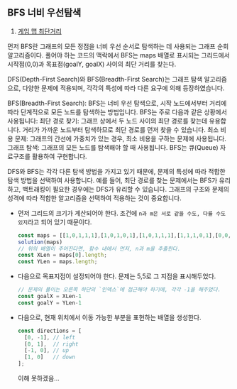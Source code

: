 ## BFS 너비 우선탐색
1. [게임 맵 최단거리](https://school.programmers.co.kr/learn/courses/30/lessons/1844)

먼저 BFS란 그래프의 모든 정점을 너비 우선 순서로 탐색하는 데 사용되는 그래프 순회 알고리즘이다. 풀어야 하는 코드의 맥락에서 BFS는 maps 배열로 표시되는 그리드에서 시작점(0,0)과 목표점(goalY, goalX) 사이의 최단 거리를 찾는다. 

DFS(Depth-First Search)와 BFS(Breadth-First Search)는 그래프 탐색 알고리즘으로, 다양한 문제에 적용되며, 각각의 특성에 따라 다른 요구에 의해 등장하였습니다.

BFS(Breadth-First Search):
BFS는 너비 우선 탐색으로, 시작 노드에서부터 거리에 따라 단계적으로 모든 노드를 탐색하는 방법입니다. BFS는 주로 다음과 같은 상황에서 사용됩니다:
최단 경로 찾기: 그래프 상에서 두 노드 사이의 최단 경로를 찾는데 유용합니다. 거리가 가까운 노드부터 탐색하므로 최단 경로를 먼저 찾을 수 있습니다.
최소 비용 문제: 그래프의 간선에 가중치가 있는 경우, 최소 비용을 구하는 문제에 사용됩니다.
그래프 탐색: 그래프의 모든 노드를 탐색해야 할 때 사용됩니다.
BFS는 큐(Queue) 자료구조를 활용하여 구현합니다.

DFS와 BFS는 각각 다른 탐색 방법을 가지고 있기 때문에, 문제의 특성에 따라 적합한 탐색 방법을 선택하여 사용합니다. 예를 들어, 최단 경로를 찾는 문제에서는 BFS가 유리하고, 백트래킹이 필요한 경우에는 DFS가 유리할 수 있습니다. 그래프의 구조와 문제의 성격에 따라 적합한 알고리즘을 선택하여 적용하는 것이 중요합니다.

- 먼저 그리드의 크기가 계산되어야 한다. 조건에 `n과 m은 서로 같을 수도, 다를 수도 있지`라고 되어 있기 때문이다. 
  ```javascript 
  const maps = [[1,0,1,1,1],[1,0,1,0,1],[1,0,1,1,1],[1,1,1,0,1],[0,0,0,0,1]]
  solution(maps)
  // 위의 배열이 주어진다면, 함수 내에서 먼저, n과 m을 추출한다. 
  const XLen = maps[0].length;
  const YLen = maps.length;
  ```

- 다음으로 목표지점이 설정되어야 한다. 문제는 5,5로 그 지점을 표시해두었다. 
  ```javascript 
  // 문제의 풀이는 오른쪽 하단의 `인덱스`에 접근해야 하기에, 각각 -1을 해주었다. 
  const goalX = XLen-1
  const goalY = YLen-1
  ```

- 다음으로, 현재 위치에서 이동 가능한 부분을 표현하는 배열을 생성한다. 
  ```javascript 
  const directions = [
    [0, -1], // left
    [0, 1],  // right
    [-1, 0], // up
    [1, 0]   // down
  ];
  ```
  
  이해 못하겠음... 